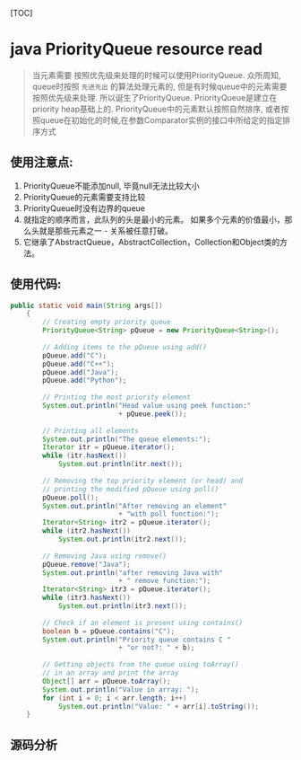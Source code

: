 [TOC]

#  java PriorityQueue resource read

> 当元素需要 按照优先级来处理的时候可以使用PriorityQueue. 众所周知, queue时按照 `先进先出` 的算法处理元素的, 但是有时候queue中的元素需要按照优先级来处理. 所以诞生了PriorityQueue. PriorityQueue是建立在priority heap基础上的. 
> PriorityQueue中的元素默认按照自然排序, 或者按照queue在初始化的时候,在参数Comparator实例的接口中所给定的指定排序方式

## 使用注意点:

1. PriorityQueue不能添加null, 毕竟null无法比较大小
2. PriorityQueue的元素需要支持比较
3. PriorityQueue时没有边界的queue
4. 就指定的顺序而言，此队列的头是最小的元素。 如果多个元素的价值最小，那么头就是那些元素之一 - 关系被任意打破。
5. 它继承了AbstractQueue，AbstractCollection，Collection和Object类的方法。

## 使用代码:

```java
public static void main(String args[]) 
    { 
        // Creating empty priority queue 
        PriorityQueue<String> pQueue = new PriorityQueue<String>(); 
  
        // Adding items to the pQueue using add() 
        pQueue.add("C"); 
        pQueue.add("C++"); 
        pQueue.add("Java"); 
        pQueue.add("Python"); 
  
        // Printing the most priority element 
        System.out.println("Head value using peek function:"
                           + pQueue.peek()); 
  
        // Printing all elements 
        System.out.println("The queue elements:"); 
        Iterator itr = pQueue.iterator(); 
        while (itr.hasNext()) 
            System.out.println(itr.next()); 
  
        // Removing the top priority element (or head) and 
        // printing the modified pQueue using poll() 
        pQueue.poll(); 
        System.out.println("After removing an element"
                           + "with poll function:"); 
        Iterator<String> itr2 = pQueue.iterator(); 
        while (itr2.hasNext()) 
            System.out.println(itr2.next()); 
  
        // Removing Java using remove() 
        pQueue.remove("Java"); 
        System.out.println("after removing Java with"
                           + " remove function:"); 
        Iterator<String> itr3 = pQueue.iterator(); 
        while (itr3.hasNext()) 
            System.out.println(itr3.next()); 
  
        // Check if an element is present using contains() 
        boolean b = pQueue.contains("C"); 
        System.out.println("Priority queue contains C "
                           + "or not?: " + b); 
  
        // Getting objects from the queue using toArray() 
        // in an array and print the array 
        Object[] arr = pQueue.toArray(); 
        System.out.println("Value in array: "); 
        for (int i = 0; i < arr.length; i++) 
            System.out.println("Value: " + arr[i].toString()); 
    } 
```

## 源码分析
```java

```